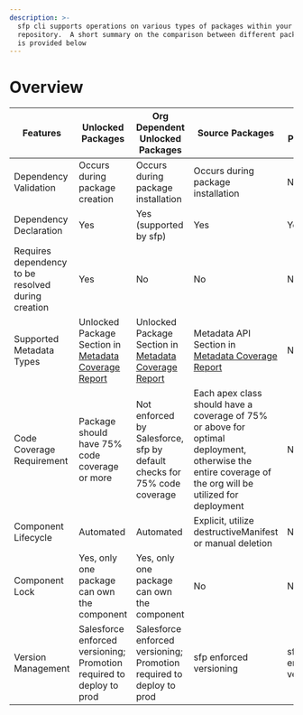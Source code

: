 ```yaml
---
description: >-
  sfp cli supports operations on various types of packages within your
  repository.  A short summary on the comparison between different package types
  is provided below
---
```


# Overview

<table><thead><tr><th width="246">Features</th><th width="136">Unlocked Packages</th><th width="151">Org Dependent Unlocked Packages</th><th width="130">Source Packages</th><th width="151">Data Packages</th><th>Diff Packages</th></tr></thead><tbody><tr><td>Dependency Validation</td><td>Occurs during package creation</td><td>Occurs during package installation</td><td>Occurs during package installation</td><td>N/A</td><td>Occurs during package installation</td></tr><tr><td>Dependency Declaration</td><td>Yes</td><td>Yes (supported by sfp)</td><td>Yes</td><td>Yes</td><td>Yes (supported by sfpowerscripts)</td></tr><tr><td>Requires dependency to be resolved during creation</td><td>Yes</td><td>No</td><td>No</td><td>N/A</td><td>No</td></tr><tr><td>Supported Metadata Types</td><td>Unlocked Package Section in <a href="https://developer.salesforce.com/docs/metadata-coverage/">Metadata Coverage Report</a></td><td>Unlocked Package Section in <a href="https://developer.salesforce.com/docs/metadata-coverage/">Metadata Coverage Report</a></td><td>Metadata API<br>Section in <a href="https://developer.salesforce.com/docs/metadata-coverage/">Metadata Coverage Report</a></td><td>N/A</td><td>Metadata API<br>Section in <a href="https://developer.salesforce.com/docs/metadata-coverage/">Metadata Coverage Report</a></td></tr><tr><td>Code Coverage Requirement</td><td>Package should have 75% code coverage or more</td><td>Not enforced by Salesforce, sfp by default checks for 75% code coverage</td><td>Each apex class should have a coverage of 75% or above for optimal deployment, otherwise the entire coverage of the org will be utilized for deployment</td><td>N/A</td><td>Each apex class that's part of the delta between the current version and the baseline needs a test class and requires a coverage of 75%.</td></tr><tr><td>Component Lifecycle</td><td>Automated</td><td>Automated</td><td>Explicit, utilize destructiveManifest or manual deletion</td><td>N/A</td><td>Explicit, utilize destructiveManifest or manual deletion</td></tr><tr><td>Component Lock</td><td>Yes, only one package can own the component</td><td>Yes, only one package can own the component</td><td>No</td><td>N/A</td><td>No</td></tr><tr><td>Version Management</td><td>Salesforce enforced versioning; Promotion required to deploy to prod</td><td>Salesforce enforced versioning; Promotion required to deploy to prod</td><td>sfp enforced versioning</td><td>sfp enforced versioning</td><td>sfpowerscripts enforced versioning</td></tr></tbody></table>
